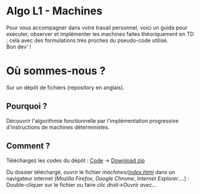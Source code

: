 # Algo L1 - Machines
Pour vous accompagner dans votre travail personnel, voici un guide pour exécuter, observer et implémenter les machines faites théoriquement en TD ; cela avec des formulations très proches du pseudo-code utilisé.<br/>
Bon dev' !

# Où sommes-nous ?
Sur un dépôt de fichiers (repository en anglais).

## Pourquoi ?
Découvrir l'algorithmie fonctionnelle par l'implémentation progressive d'instructions de machines déterministes.

## Comment ?
Téléchargez les codes du dépôt : <u>Code</u> -> <u>Download zip</u>
<p>
Du dossier téléchargé, ouvrir le fichier <cite title="Page principale de notre micro-site local ">machines/<a href="https://github.com/MarquonsDesCompetences-ThiB/Algo-L1---Machines/blob/main/machines/index.html ">index.html</a></cite> dans un navigateur internet (<cite>Mozilla Firefox</cite>, <cite>Google Chrome</cite>, <cite>Internet Explorer</cite>....) : Double-cliquer sur le fichier ou faire <cite title="Bouton de la souris ">clic droit</cite>-><cite>Ouvrir avec...</cite>
</p>
